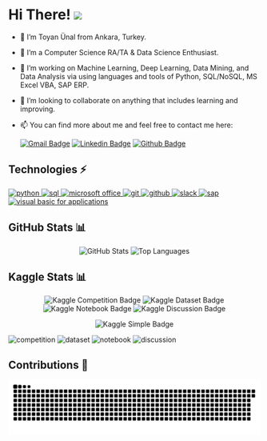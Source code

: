 # Hi There! <img src="https://raw.githubusercontent.com/aemmadi/aemmadi/master/wave.gif" width="25px">

- 👨 I’m Toyan Ünal from Ankara, Turkey.
- 🌱 I’m a Computer Science RA/TA & Data Science Enthusiast.
- 👀 I’m working on Machine Learning, Deep Learning, Data Mining, and Data Analysis via using languages and tools of Python, SQL/NoSQL, MS Excel VBA, SAP ERP. 
- 🤝 I’m looking to collaborate on anything that includes learning and improving.
- 📫 You can find more about me and feel free to contact me here:

    [![Gmail Badge](https://img.shields.io/badge/-toyanunal-c14438?style=flat&logo=Gmail&logoColor=white&link=mailto:toyanunal@gmail.com)](mailto:toyanunal@gmail.com)
    [![Linkedin Badge](https://img.shields.io/badge/-toyanunal-blue?style=flat&logo=Linkedin&logoColor=white&link=https://www.linkedin.com/in/toyanunal/)](https://www.linkedin.com/in/toyanunal/)
    [![Github Badge](https://img.shields.io/badge/-toyanunal-black?style=flat&logo=Github&logoColor=white&link=https://www.github.com/toyanunal/)](https://www.github.com/toyanunal/)

## Technologies ⚡

<p align="left">
  <a href="https://www.python.org/" target="_blank"> <img src="https://www.vectorlogo.zone/logos/python/python-icon.svg" alt="python" width="40" height="40"/> </a>      
  <a href="https://www.microsoft.com/en-us/sql-server/sql-server-2019" target="_blank"> <img src="https://github.com/amido/azure-vector-icons/blob/master/icons/SQL%20Database%20(Generic).svg" alt="sql" width="33" height="40"/> </a> 
  <a href="https://www.office.com/" target="_blank"> <img src="https://github.com/get-icon/geticon/blob/master/icons/microsoft-office.svg" alt="microsoft office" width="40" height="40"/> </a>
  <a href="https://git-scm.com/" target="_blank"> <img src="https://www.vectorlogo.zone/logos/git-scm/git-scm-icon.svg" alt="git" width="40" height="40"/> </a>
  <a href="https://github.com/" target="_blank"> <img src="https://www.vectorlogo.zone/logos/github/github-tile.svg" alt="github" width="40" height="40"/> </a>
  <a href="https://slack.com/" target="_blank"> <img src="https://www.vectorlogo.zone/logos/slack/slack-icon.svg" alt="slack" width="40" height="40"/> </a>
  <a href="https://www.sap.com/" target="_blank"> <img src="https://www.vectorlogo.zone/logos/sap/sap-icon.svg" alt="sap" width="40" height="40"/> </a>
  <a href="https://docs.microsoft.com/en-us/office/vba/library-reference/concepts/getting-started-with-vba-in-office" target="_blank"> <img src="https://www.vectorlogo.zone/logos/microsoft_vb/microsoft_vb-icon.svg" alt="visual basic for applications" width="40" height="40"/> </a>
</p>

## GitHub Stats 📊

<p align="center">
  <img src="https://github-readme-stats.vercel.app/api?username=toyanunal&count_private=true&show_icons=true&hide=issues&include_all_commits=true&theme=vue" alt="GitHub Stats" />
  <img src="https://github-readme-stats.vercel.app/api/top-langs/?username=toyanunal&theme=vue&layout=compact" alt="Top Languages" />
</p>

## Kaggle Stats 📊
     
<p align="center">
  <img src="https://road-to-kaggle-grandmaster.vercel.app/api/badges/toyanu/competition/light" alt="Kaggle Competition Badge" />
  <img src="https://road-to-kaggle-grandmaster.vercel.app/api/badges/toyanu/dataset/light" alt="Kaggle Dataset Badge" />
  <img src="https://road-to-kaggle-grandmaster.vercel.app/api/badges/toyanu/notebook/light" alt="Kaggle Notebook Badge" />
  <img src="https://road-to-kaggle-grandmaster.vercel.app/api/badges/toyanu/discussion/light" alt="Kaggle Discussion Badge" />
</p>

<p align="center">
  <img src="https://road-to-kaggle-grandmaster.vercel.app/api/simple/toyanu" alt="Kaggle Simple Badge" />
</p>

![competition](https://road-to-kaggle-grandmaster.vercel.app/api/badges/toyanu/competition)
![dataset](https://road-to-kaggle-grandmaster.vercel.app/api/badges/toyanu/dataset)
![notebook](https://road-to-kaggle-grandmaster.vercel.app/api/badges/toyanu/notebook)
![discussion](https://road-to-kaggle-grandmaster.vercel.app/api/badges/toyanu/discussion)


## Contributions 📢

<p align="center">
  <img src="https://raw.githubusercontent.com/toyanunal/toyanunal/main/light.svg" alt="GitHub Contributions" />
</p>
